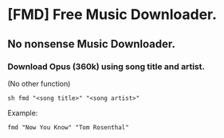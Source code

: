 # [FMD] Free Music Downloader.

## No nonsense Music Downloader.

### Download Opus (360k) using song title and artist.
(No other function)

```
sh fmd "<song title>" "<song artist>"
```

Example:
```
fmd "Now You Know" "Tom Rosenthal"
```
